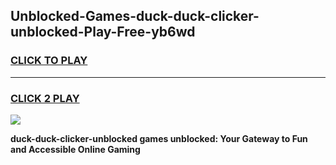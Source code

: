 
## Unblocked-Games-duck-duck-clicker-unblocked-Play-Free-yb6wd
<h3>
<a href="https://premium76.site?title=duck-duck-clicker-unblocked&ref=21A">CLICK TO PLAY</a></h3>
<hr>

<h3>
<a href="https://premium76.site?title=duck-duck-clicker-unblocked&ref=21A">CLICK 2 PLAY</a>
  
</h3>

<a href="https://premium76.site?title=duck-duck-clicker-unblocked&ref=21A"><img src="https://clearcache.store/games.png"></a>


**duck-duck-clicker-unblocked games unblocked: Your Gateway to Fun and Accessible Online Gaming**

